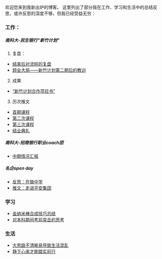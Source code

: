 

欢迎您来到我新出炉的博客。 
这里列出了部分我在工作、学习和生活中的总结反思，或许反思的深度不够，但我已经受益无穷：  

### 工作：
##### 南科大-民生银行“新竹计划”
1. 复盘：
 - [结束后对流程的复盘](https://creatletter.github.io/Dalio/blog/2018/11/24/%E6%96%B0%E7%AB%B9%E8%AE%A1%E5%88%92%E6%B5%81%E7%A8%8B%E5%A4%8D%E7%9B%98/)
 - [顾全大局——新竹计划第二期后的教训](https://creatletter.github.io/Dalio/%E5%B7%A5%E4%BD%9C%E5%A4%8D%E7%9B%98/2018/11/27/%E9%A1%BE%E5%85%A8%E5%A4%A7%E5%B1%80-%E6%96%B0%E7%AB%B9%E8%AE%A1%E5%88%92%E7%AC%AC%E4%BA%8C%E6%9C%9F%E8%AF%BE%E7%A8%8B%E5%A4%8D%E7%9B%98/)
2. 成果
 - [“新竹计划合作项目书”](https://creatletter.github.io/Dalio/%E5%B7%A5%E4%BD%9C%E5%A4%8D%E7%9B%98/2018/11/24/%E9%A1%B9%E7%9B%AE%E8%AE%A1%E5%88%92%E4%B9%A6/)
3. 历次推文
  - [首期课程](https://mp.weixin.qq.com/s?__biz=MzIxMDI3MDgyMA==&mid=2247485419&idx=2&sn=c7fb4348ea5bc100f44af4ecc4efb012&chksm=976668e0a011e1f614ee08569b8bebee91e07fa19535683a7785395576846731133c30c8d7c8&mpshare=1&scene=1&srcid=12212C5u642mjcwaohnpsBwr#rd)
  - [第二次课程](https://mp.weixin.qq.com/s__biz=MzIxMDI3MDgyMA==&mid=2247485430&idx=1&sn=b97e18cebea9f5e6b7aa9c16350bcfb7&chksm=976668fda011e1eb769d6881d7adf62121c8b6f296cbcc224a32c88dca9fbe8ef395851ff13e&mpshare=1&scene=1&srcid=12211XmHgAGwxGax738ppTtt#rd)
  - [第三次课程](https://mp.weixin.qq.com/s?__biz=MzIxMDI3MDgyMA==&mid=2247485459&idx=1&sn=c86c19f1ebf42899285b91c97ec5e823&chksm=97666718a011ee0e7d6bdeb1741a994e154354186de5ea657cad6dc273ad28591f6cf45c1000&mpshare=1&scene=1&srcid=1221ez88wJ6kvqNFW0xusvI2#rd)
  - [结业典礼](https://mp.weixin.qq.com/s?__biz=MzIxMDI3MDgyMA==&mid=2247485467&idx=1&sn=7670b9210f8eab76c60b4b5b95dd9da5&chksm=97666710a011ee067a485164a9e49533719f2a22aa8f3f615cce8c5c95d59efc33b7591d7687&mpshare=1&scene=1&srcid=1221bkKyctIgHdSHMFAE0JGd#rd)

##### 南科大-招商银行职业coach团
 - [中期情况汇报](https://creatletter.github.io/Dalio/%E5%B7%A5%E4%BD%9C%E5%A4%8D%E7%9B%98/2019/06/25/%E6%8B%9B%E8%A1%8C%E6%83%85%E5%86%B5%E6%B1%87%E6%8A%A5/)

##### 名企open day
 - [反思：在做中学](https://creatletter.github.io/Dalio/%E5%B7%A5%E4%BD%9C%E5%A4%8D%E7%9B%98/2018/12/14/%E5%9C%A8%E5%81%9A%E4%B8%AD%E5%AD%A6-%E4%B8%80%E5%88%87%E7%BB%93%E6%9D%9F%E5%90%8E/)
 - [推文：走进平安集团](https://mp.weixin.qq.com/s?__biz=MzIxMDI3MDgyMA==&mid=2247485463&idx=1&sn=114617961c71dc764263257c4b5fea02&chksm=9766671ca011ee0a93a6b9239cca32f8c1541e966f7f25c964ab833966e3b17f2e432aeefa8c&mpshare=1&scene=1&srcid=12216TbHQSs3bpuwYF2430MS#rd)

### 学习
 - [金纳米棒合成技巧总结](https://creatletter.github.io/Dalio/%E5%AD%A6%E4%B9%A0%E5%A4%8D%E7%9B%98/2019/06/21/%E5%90%88%E6%88%90%E9%87%91%E7%BA%B3%E7%B1%B3%E6%A3%92%E7%9A%84%E6%B3%A8%E6%84%8F%E4%BA%8B%E9%A1%B9/)
 - [对本科期间考前突击的思考](https://creatletter.github.io/Dalio/%E5%AD%A6%E4%B9%A0%E5%A4%8D%E7%9B%98/2019/01/20/%E5%AF%B9%E6%9C%AC%E7%A7%91%E8%80%83%E5%89%8D%E7%AA%81%E5%87%BB%E7%9A%84%E6%80%9D%E8%80%83/)
 
### 生活
 - [大思路不清晰易导致生活混乱](https://creatletter.github.io/Dalio/%E7%94%9F%E6%B4%BB%E5%A4%8D%E7%9B%98/2018/11/24/%E5%A4%A7%E6%80%9D%E8%B7%AF%E6%B7%B7%E4%B9%B1/)
 - [静下心来才能踏实前行](https://creatletter.github.io/Dalio/%E7%94%9F%E6%B4%BB%E5%A4%8D%E7%9B%98/2019/01/24/%E9%9D%99%E4%B8%8B%E5%BF%83%E6%9D%A5%E8%B8%8F%E5%AE%9E%E5%89%8D%E8%A1%8C/)
